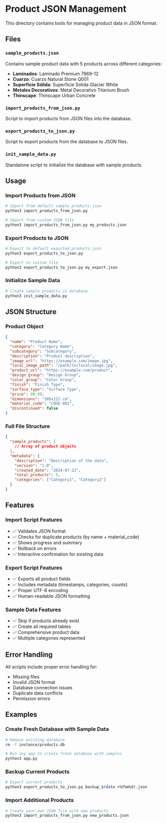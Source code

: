 # Product JSON Management

This directory contains tools for managing product data in JSON format.

## Files

### `sample_products.json`
Contains sample product data with 5 products across different categories:
- **Laminados**: Laminado Premium 7969-12
- **Cuarzo**: Cuarzo Natural Stone Q001  
- **Superficie Sólida**: Superficie Sólida Glacier White
- **Metales Decorativos**: Metal Decorativo Titanium Brush
- **Thinscape**: Thinscape Urban Concrete

### `import_products_from_json.py`
Script to import products from JSON files into the database.

### `export_products_to_json.py`
Script to export products from the database to JSON files.

### `init_sample_data.py`
Standalone script to initialize the database with sample products.

## Usage

### Import Products from JSON
```bash
# Import from default sample_products.json
python3 import_products_from_json.py

# Import from custom JSON file
python3 import_products_from_json.py my_products.json
```

### Export Products to JSON
```bash
# Export to default exported_products.json
python3 export_products_to_json.py

# Export to custom file
python3 export_products_to_json.py my_export.json
```

### Initialize Sample Data
```bash
# Create sample products in database
python3 init_sample_data.py
```

## JSON Structure

### Product Object
```json
{
  "name": "Product Name",
  "category": "Category Name",
  "subcategory": "Subcategory",
  "description": "Product description",
  "image_url": "https://example.com/image.jpg",
  "local_image_path": "/path/to/local/image.jpg",
  "product_url": "https://example.com/product",
  "design_group": "Design Group",
  "color_group": "Color Group",
  "finish": "Finish Type",
  "surface_type": "Surface Type",
  "price": 99.99,
  "dimensions": "305x122 cm",
  "material_code": "CODE-001",
  "discontinued": false
}
```

### Full File Structure
```json
{
  "sample_products": [
    // Array of product objects
  ],
  "metadata": {
    "description": "Description of the data",
    "version": "1.0",
    "created_date": "2024-07-22",
    "total_products": 5,
    "categories": ["Category1", "Category2"]
  }
}
```

## Features

### Import Script Features
- ✅ Validates JSON format
- ✅ Checks for duplicate products (by name + material_code)
- ✅ Shows progress and summary
- ✅ Rollback on errors
- ✅ Interactive confirmation for existing data

### Export Script Features
- ✅ Exports all product fields
- ✅ Includes metadata (timestamps, categories, counts)
- ✅ Proper UTF-8 encoding
- ✅ Human-readable JSON formatting

### Sample Data Features
- ✅ Skip if products already exist
- ✅ Create all required tables
- ✅ Comprehensive product data
- ✅ Multiple categories represented

## Error Handling

All scripts include proper error handling for:
- Missing files
- Invalid JSON format
- Database connection issues
- Duplicate data conflicts
- Permission errors

## Examples

### Create Fresh Database with Sample Data
```bash
# Remove existing database
rm -f instance/products.db

# Run any app to create fresh database with samples
python3 app.py
```

### Backup Current Products
```bash
# Export current products
python3 export_products_to_json.py backup_$(date +%Y%m%d).json
```

### Import Additional Products
```bash
# Create your own JSON file with new products
python3 import_products_from_json.py new_products.json
```
